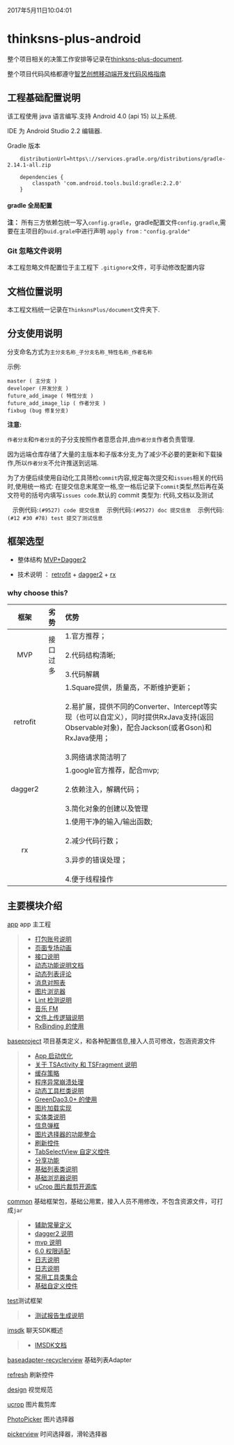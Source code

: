 2017年5月11日10:04:01
# thinksns-plus-android

整个项目相关的决策工作安排等记录在[thinksns-plus-document](https://github.com/zhiyicx/thinksns-plus-document).

整个项目代码风格都遵守[智艺创想移动端开发代码风格指南](https://github.com/zhiyicx/mobile-devices-code-style-guide)
## 工程基础配置说明

该工程使用 java 语言编写.支持 Android 4.0 (api 15) 以上系统.

IDE 为 Android Studio 2.2 编辑器.

Gradle 版本

```grovry
    distributionUrl=https\://services.gradle.org/distributions/gradle-2.14.1-all.zip

    dependencies {
        classpath 'com.android.tools.build:gradle:2.2.0'
    }
```
#### gradle 全局配置

**注：** 所有三方依赖包统一写入`config.gradle`，gradle配置文件`config.gradle`,需要在主项目的`buid.grale`中进行声明 `apply from："config.gralde"`

### Git 忽略文件说明

本工程忽略文件配置位于主工程下 `.gitignore`文件，可手动修改配置内容

## 文档位置说明

本工程文档统一记录在`ThinksnsPlus/document`文件夹下.

## 分支使用说明

分支命名方式为`主分支名称_子分支名称_特性名称_作者名称`

示例:

```shell
master ( 主分支 )
developer (开发分支 )
future_add_image ( 特性分支 )
future_add_image_lip ( 作者分支 )
fixbug (bug 修复分支)

```

**注意:**

`作者分支`和`作者分支`的子分支按照作者意愿合并,由`作者分支`作者负责管理.

因为远端仓库存储了大量的主版本和子版本分支,为了减少不必要的更新和下载操作,所以`作者分支`不允许推送到远端.

为了方便后续使用自动化工具筛检`commit`内容,规定每次提交和`issues`相关的代码时,使用统一格式: 在提交信息末尾空一格,空一格后记录下`commit`类型,然后再在英文符号的括号内填写`issues code`.默认的 commit 类型为: 代码,文档以及测试

    示例代码:```(#9527) code 提交信息```
    示例代码:```(#9527) doc 提交信息```
    示例代码:```(#12 #30 #78) test 提交了测试信息```

## 框架选型

- 整体结构   [MVP+Dagger2](https://github.com/googlesamples/android-architecture/tree/todo-mvp-dagger/)

- 技术说明 ：  [retrofit](https://github.com/square/retrofit) + [dagger2](https://google.github.io/dagger/) + [rx](http://reactivex.io/)


###   why choose this?


| 框架 | 劣势 | 优势 |
|:-------------:|:-------------:|:-------------|
|MVP|接口过多|1.官方推荐；<br><br>2.代码结构清晰;<br><br>3.代码解耦|
|retrofit||1.Square提供，质量高，不断维护更新；<br><br>2.易扩展，提供不同的Converter、Intercept等实现（也可以自定义），同时提供RxJava支持(返回Observable对象)，配合Jackson(或者Gson)和RxJava使用；<br><br>3.网络请求简洁明了
|dagger2||1.google官方推荐，配合mvp;<br><br>2.依赖注入，解耦代码；<br><br>3.简化对象的创建以及管理|
|rx||1.使用干净的输入/输出函数;<br><br>2.减少代码行数；<br><br>3.异步的错误处理；<br><br>4.便于线程操作|


## 主要模块介绍

[app](document/app/APP.md) app 主工程
>- [打包账号说明](document/app/KEYSTORE_EXPLANATION.md)
>- [页面专场动画](document/app/ACTIVITYANIMATION.md)
>- [接口说明](document/app/API.md)
>- [动态功能说明文档](document/app/DYNAMIC.md)
>- [动态列表评论](document/app/DYNAMICLISTCOMMENT.md)
>- [消息对照表](document/app/ERROR_MESSAGE_CODE.md)
>- [图片浏览器](document/app/GALLERY.md)
>- [Lint 检测说明](document/app/LINT.md)
>- [音乐 FM](document/app/MUSIC_FM.md)
>- [文件上传逻辑说明](document/app/UPLOADFILE.md)
>- [RxBinding 的使用](document/app/RXBINDING.md)

[baseproject](document/baseproject/BASEPROJECT.md) 项目基类定义，和各种配置信息,接入人员可修改，包涵资源文件
>- [App 启动优化](document/baseproject/APPLAUNCHEROPTIMIZE.md)
>- [关于 TSActivity 和 TSFragment 说明](document/baseproject/BASEClASS.md)
>- [缓存策略](document/baseproject/CACHE.md)
>- [程序异常崩溃处理](document/baseproject/CRASHHANDLER.md)
>- [动态工具栏类说明](document/baseproject/DYNAMICMENU.md)
>- [GreenDao3.0+ 的使用](document/baseproject/GREENDAO.md)
>- [图片加载实现](document/baseproject/IMAGELOADER.md)
>- [实体类说明](document/baseproject/JAVABEAN.md)
>- [信息弹框](document/baseproject/LOADINGDIALOG.md)
>- [图片选择器的功能整合](document/baseproject/PHOTOSELECTOR.md)
>- [刷新控件](document/baseproject/REFRESH.md)
>- [TabSelectView 自定义控件](document/baseproject/TABSELECTVIEW.md)
>- [分享功能](document/baseproject/THIRDSHARE.md)
>- [基础列表类说明](document/baseproject/TSLISTFRAGMENT.md)
>- [基础浏览器说明](document/baseproject/TSWEBFRAGMENT.md)
>- [uCrop 图片裁剪开源库](document/baseproject/UCROP.md)

[common](document/common/COMMON.md) 基础框架包，基础公用累，接入人员不用修改，不包含资源文件，可打成`jar`
>- [辅助常量定义](document/common/CONSTANTCONFIG.md)
>- [dagger2 说明](document/common/DAGGER2.md)
>- [mvp 说明](document/common/MVP.md)
>- [6.0 权限适配](document/common/PERMISSION.md)
>- [日志说明](document/common/LOG.md)
>- [日志说明](document/common/LOG.md)
>- [常用工具类集合](document/common/UTILS.md)
>- [基础自定义控件](document/common/WIDGET.md)

[test](document/test/TEST.md)测试框架
>- [测试报告生成说明](document/test/TESTREPORT.md)

[imsdk](document/imsdk/STRUCTURE.md) 聊天SDK概述
>- [IMSDK文档](document/imsdk/MANUAL.md.md)

[baseadapter-recyclerview](document/baseadapter/BASEADAPTER.md) 基础列表Adapter

[refresh](document/refresh/REFRESH.md) 刷新控件

[design](document/design/DESIGN.md) 视觉规范

[ucrop](document/baseproject/UCROP.md) 图片裁剪库

[PhotoPicker](document/baseproject/PHOTOPICKER.md) 图片选择器

[pickerview](pickerview/README.md)  时间选择器，滑轮选择器
